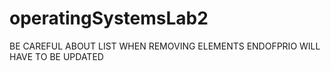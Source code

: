 # operatingSystemsLab2
BE CAREFUL ABOUT LIST WHEN REMOVING ELEMENTS
ENDOFPRIO WILL HAVE TO BE UPDATED